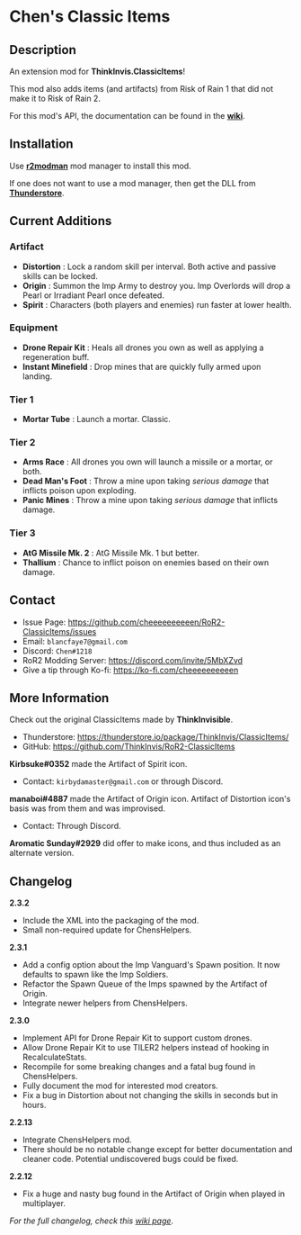 # Chen's Classic Items

## Description

An extension mod for **ThinkInvis.ClassicItems**!

This mod also adds items (and artifacts) from Risk of Rain 1 that did not make it to Risk of Rain 2.

For this mod's API, the documentation can be found in the **[wiki](https://github.com/cheeeeeeeeeen/RoR2-ClassicItems/wiki/xeu4S0yNjk4zZlj9T72lMw)**.

## Installation

Use **[r2modman](https://thunderstore.io/package/ebkr/r2modman/)** mod manager to install this mod.

If one does not want to use a mod manager, then get the DLL from **[Thunderstore](https://thunderstore.io/package/Chen/ChensClassicItems/)**.

## Current Additions
### Artifact
- **Distortion** : Lock a random skill per interval. Both active and passive skills can be locked.
- **Origin** : Summon the Imp Army to destroy you. Imp Overlords will drop a Pearl or Irradiant Pearl once defeated.
- **Spirit** : Characters (both players and enemies) run faster at lower health.
### Equipment
- **Drone Repair Kit** : Heals all drones you own as well as applying a regeneration buff.
- **Instant Minefield** : Drop mines that are quickly fully armed upon landing.
### Tier 1
- **Mortar Tube** : Launch a mortar. Classic.
### Tier 2
- **Arms Race** : All drones you own will launch a missile or a mortar, or both.
- **Dead Man's Foot** : Throw a mine upon taking *serious damage* that inflicts poison upon exploding.
- **Panic Mines** : Throw a mine upon taking *serious damage* that inflicts damage. 
### Tier 3
- **AtG Missile Mk. 2** : AtG Missile Mk. 1 but better.
- **Thallium** : Chance to inflict poison on enemies based on their own damage.

## Contact
- Issue Page: https://github.com/cheeeeeeeeeen/RoR2-ClassicItems/issues
- Email: `blancfaye7@gmail.com`
- Discord: `Chen#1218`
- RoR2 Modding Server: https://discord.com/invite/5MbXZvd
- Give a tip through Ko-fi: https://ko-fi.com/cheeeeeeeeeen

## More Information

Check out the original ClassicItems made by **ThinkInvisible**.
- Thunderstore: https://thunderstore.io/package/ThinkInvis/ClassicItems/
- GitHub: https://github.com/ThinkInvis/RoR2-ClassicItems

**Kirbsuke#0352** made the Artifact of Spirit icon.
- Contact: `kirbydamaster@gmail.com` or through Discord.

**manaboi#4887** made the Artifact of Origin icon. Artifact of Distortion icon's basis was from them and was improvised.
- Contact: Through Discord.

**Aromatic Sunday#2929** did offer to make icons, and thus included as an alternate version.

## Changelog

**2.3.2**
- Include the XML into the packaging of the mod.
- Small non-required update for ChensHelpers.

**2.3.1**
- Add a config option about the Imp Vanguard's Spawn position. It now defaults to spawn like the Imp Soldiers.
- Refactor the Spawn Queue of the Imps spawned by the Artifact of Origin.
- Integrate newer helpers from ChensHelpers.

**2.3.0**
- Implement API for Drone Repair Kit to support custom drones.
- Allow Drone Repair Kit to use TILER2 helpers instead of hooking in RecalculateStats.
- Recompile for some breaking changes and a fatal bug found in ChensHelpers.
- Fully document the mod for interested mod creators.
- Fix a bug in Distortion about not changing the skills in seconds but in hours.

**2.2.13**
- Integrate ChensHelpers mod.
- There should be no notable change except for better documentation and cleaner code. Potential undiscovered bugs could be fixed.

**2.2.12**
- Fix a huge and nasty bug found in the Artifact of Origin when played in multiplayer.

*For the full changelog, check this [wiki page](https://github.com/cheeeeeeeeeen/RoR2-ClassicItems/wiki/Changelog)*.